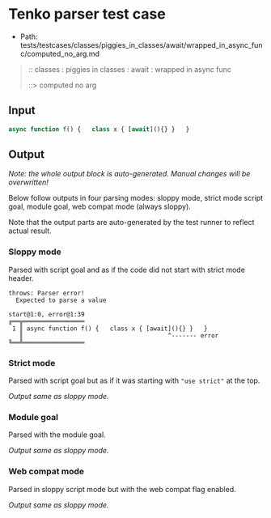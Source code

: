 # Tenko parser test case

- Path: tests/testcases/classes/piggies_in_classes/await/wrapped_in_async_func/computed_no_arg.md

> :: classes : piggies in classes : await : wrapped in async func
>
> ::> computed no arg

## Input

`````js
async function f() {   class x { [await](){} }   }
`````

## Output

_Note: the whole output block is auto-generated. Manual changes will be overwritten!_

Below follow outputs in four parsing modes: sloppy mode, strict mode script goal, module goal, web compat mode (always sloppy).

Note that the output parts are auto-generated by the test runner to reflect actual result.

### Sloppy mode

Parsed with script goal and as if the code did not start with strict mode header.

`````
throws: Parser error!
  Expected to parse a value

start@1:0, error@1:39
╔══╦═════════════════
 1 ║ async function f() {   class x { [await](){} }   }
   ║                                        ^------- error
╚══╩═════════════════

`````

### Strict mode

Parsed with script goal but as if it was starting with `"use strict"` at the top.

_Output same as sloppy mode._

### Module goal

Parsed with the module goal.

_Output same as sloppy mode._

### Web compat mode

Parsed in sloppy script mode but with the web compat flag enabled.

_Output same as sloppy mode._
